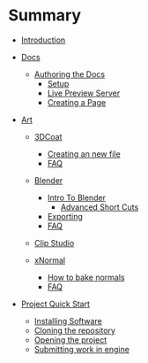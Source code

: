 # Summary

- [Introduction](./README.md)
- [Docs](./docs/README.md)
  - [Authoring the Docs](./docs/authoring/README.md)
      - [Setup](./docs/authoring/setup.md)
      - [Live Preview Server](./docs/authoring/preview.md)
      - [Creating a Page](./docs/authoring/create-page.md)

- [Art](./docs/art/gettingstarted/art.md)
    - [3DCoat](./docs/art/gettingstarted/3dcoatinstall.md)
      - [Creating an new file]()
      - [FAQ]()

    - [Blender](./docs/art/gettingstarted/blenderinstall.md)
      - [Intro To Blender](./docs/art/Blender/blenderintro.md)
        - [Advanced Short Cuts](./docs/art/Blender/ADVShortcuts.md)
      - [Exporting](./docs/art/Blender/BlenderExport.md)
      - [FAQ]()

    - [Clip Studio](./docs/art/gettingstarted/clipstudioinstall.md)

    - [xNormal](./docs/art/gettingstarted/xnormalinstall.md)
      - [How to bake normals](./docs/art/XNormal/Baking%20Normals.md)
      - [FAQ]()


- [Project Quick Start](./quickstart/README.md)
  - [Installing Software](./quickstart/install.md)
  - [Cloning the repository](./quickstart/clone.md)
  - [Opening the project](./quickstart/open-ue.md)
  - [Submitting work in engine]()